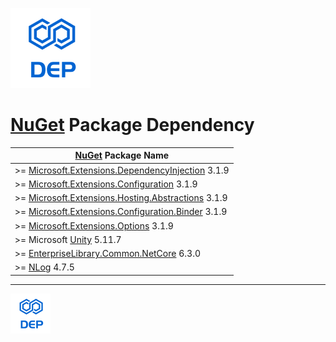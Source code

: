 ![DEP](../assets/Icons/Dep-128.png)

# [NuGet][NuGet] Package Dependency

| [NuGet][NuGet] Package Name                                  |
| ------------------------------------------------------------ |
| >= [Microsoft.Extensions.DependencyInjection](https://www.nuget.org/packages/Microsoft.Extensions.DependencyInjection/3.1.9) 3.1.9 |
| >= [Microsoft.Extensions.Configuration](https://www.nuget.org/packages/Microsoft.Extensions.Configuration/3.1.9) 3.1.9 |
| >= [Microsoft.Extensions.Hosting.Abstractions](https://www.nuget.org/packages/Microsoft.Extensions.Hosting.Abstractions/3.1.9) 3.1.9 |
| >= [Microsoft.Extensions.Configuration.Binder](https://www.nuget.org/packages/Microsoft.Extensions.Configuration.Binder/3.1.9) 3.1.9 |
| >= [Microsoft.Extensions.Options](https://www.nuget.org/packages/Microsoft.Extensions.Options/3.1.9) 3.1.9 |
| >= Microsoft [Unity](https://www.nuget.org/packages/Unity/5.11.7) 5.11.7 |
| >= [EnterpriseLibrary.Common.NetCore](https://www.nuget.org/packages/EnterpriseLibrary.Common.NetCore/6.3.0) 6.3.0 |
| >= [NLog](https://www.nuget.org/packages/NLog/4.7.5) 4.7.5   |



[NuGet]: https://www.nuget.org	"NuGet Official Site"



----

![DEP](../assets/Icons/Dep-64.png)



